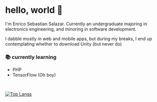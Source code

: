 # hello, world 👀
I'm Enrico Sebastian Salazar. Currently an undergraduate majoring in electronics engineering, and minoring in software development. 

I dabble mostly in web and mobile apps, but during my breaks, I end up contemplating whether to download Unity (but never do)

### 📚 currently learning
- PHP
- TensorFlow (Oh boy)

<br>


[![Top Langs](https://github-readme-stats.vercel.app/api/top-langs/?username=enricosebastian&layout=compact)](https://github.com/anuraghazra/github-readme-stats)

